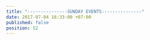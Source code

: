 ```yaml
---
title: "---------------SUNDAY EVENTS---------------"
date: 2017-07-04 16:33:00 +07:00
published: false
position: 52
---
```


